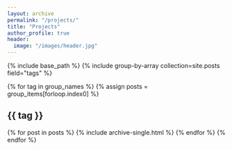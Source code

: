 ```yaml
---
layout: archive
permalink: "/projects/"
title: "Projects"
author_profile: true
header:
  image: "/images/header.jpg"
---
```

  {% include base_path %}
  {% include group-by-array collection=site.posts field="tags" %}

  {% for tag in group_names %}
    {% assign posts = group_items[forloop.index0] %}
    <h2 id="{{ tag | slugify }}" class="archive__subtitle">{{ tag }}</h2>
    {% for post in posts %}
      {% include archive-single.html %}
    {% endfor %}
  {% endfor %}
